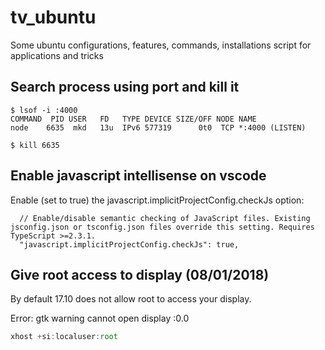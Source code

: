 # **tv_ubuntu**

Some ubuntu configurations, features, commands, installations script for applications and tricks

## **Search process using port and kill it**

``` console
$ lsof -i :4000
COMMAND  PID USER   FD   TYPE DEVICE SIZE/OFF NODE NAME
node    6635  mkd   13u  IPv6 577319      0t0  TCP *:4000 (LISTEN)

$ kill 6635
```

## **Enable javascript intellisense on vscode**

Enable (set to true) the javascript.implicitProjectConfig.checkJs option:

``` console
  // Enable/disable semantic checking of JavaScript files. Existing jsconfig.json or tsconfig.json files override this setting. Requires TypeScript >=2.3.1.
  "javascript.implicitProjectConfig.checkJs": true,
```

## Give root access to display (08/01/2018)

By default 17.10 does not allow root to access your display.

Error: gtk warning cannot open display :0.0

```javascript
xhost +si:localuser:root
```
